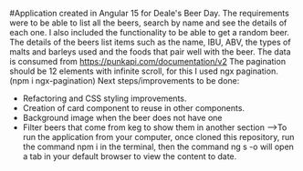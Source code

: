 #Application created in Angular 15 for Deale's Beer Day.
The requirements were to be able to list all the beers, search by name and see the details of each one.
I also included the functionality to be able to get a random beer.
The details of the beers list items such as the name, IBU, ABV, the types of malts and barleys used and the foods that pair well with the beer.
The data is consumed from https://punkapi.com/documentation/v2
The pagination should be 12 elements with infinite scroll, for this I used ngx pagination.(npm i ngx-pagination)
Next steps/improvements to be done:
* Refactoring and CSS styling improvements.
* Creation of card component to reuse in other components.
* Background image when the beer does not have one
* Filter beers that come from keg to show them in another section
-->To run the application from your computer, once cloned this repository, run the command npm i in the terminal, then the command ng s -o will open a tab in your default browser to view the content to date.